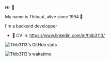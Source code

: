 
<!--
**thib3113/thib3113** is a ✨ _special_ ✨ repository because its `README.md` (this file) appears on your GitHub profile.

Here are some ideas to get you started:

- 🔭 I’m currently working on ...
- 🌱 I’m currently learning ...
- 👯 I’m looking to collaborate on ...
- 🤔 I’m looking for help with ...
- 💬 Ask me about ...
- 📫 How to reach me: ...
- 😄 Pronouns: ...
- ⚡ Fun fact: ...
-->

Hi! 👋

My name is Thibaut, alive since 1994 🍷

I'm a backend developper

- 📝 CV in: https://www.linkedin.com/in/thib3113/


![Thib3113's GitHub stats](https://github-readme-stats.vercel.app/api?username=thib3113&theme=dracula&show_icons=true)

![Thib3113's wakatime](https://github-readme-stats.vercel.app/api/wakatime?username=thib3113&layout=default&theme=dracula&langs_count=6&custom_title=Coding%20Time%20%287d%29)
